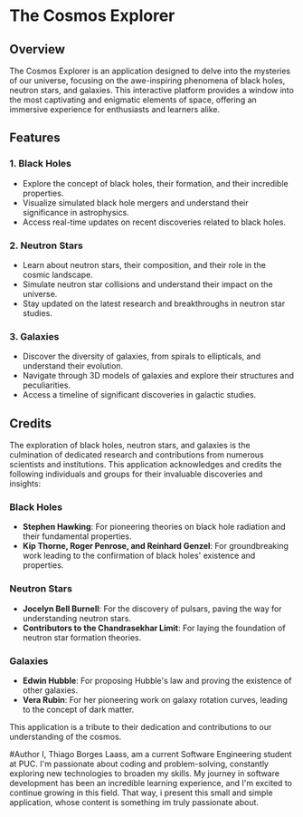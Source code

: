 # The Cosmos Explorer

## Overview

The Cosmos Explorer is an application designed to delve into the mysteries of our universe, focusing on the awe-inspiring phenomena of black holes, neutron stars, and galaxies. This interactive platform provides a window into the most captivating and enigmatic elements of space, offering an immersive experience for enthusiasts and learners alike.

## Features

### 1. Black Holes
   - Explore the concept of black holes, their formation, and their incredible properties.
   - Visualize simulated black hole mergers and understand their significance in astrophysics.
   - Access real-time updates on recent discoveries related to black holes.

### 2. Neutron Stars
   - Learn about neutron stars, their composition, and their role in the cosmic landscape.
   - Simulate neutron star collisions and understand their impact on the universe.
   - Stay updated on the latest research and breakthroughs in neutron star studies.

### 3. Galaxies
   - Discover the diversity of galaxies, from spirals to ellipticals, and understand their evolution.
   - Navigate through 3D models of galaxies and explore their structures and peculiarities.
   - Access a timeline of significant discoveries in galactic studies.

## Credits

The exploration of black holes, neutron stars, and galaxies is the culmination of dedicated research and contributions from numerous scientists and institutions. This application acknowledges and credits the following individuals and groups for their invaluable discoveries and insights:

### Black Holes
   - **Stephen Hawking**: For pioneering theories on black hole radiation and their fundamental properties.
   - **Kip Thorne, Roger Penrose, and Reinhard Genzel**: For groundbreaking work leading to the confirmation of black holes' existence and properties.

### Neutron Stars
   - **Jocelyn Bell Burnell**: For the discovery of pulsars, paving the way for understanding neutron stars.
   - **Contributors to the Chandrasekhar Limit**: For laying the foundation of neutron star formation theories.

### Galaxies
   - **Edwin Hubble**: For proposing Hubble's law and proving the existence of other galaxies.
   - **Vera Rubin**: For her pioneering work on galaxy rotation curves, leading to the concept of dark matter.

This application is a tribute to their dedication and contributions to our understanding of the cosmos.

#Author
I, Thiago Borges Laass, am a current Software Engineering student at PUC. I'm passionate about coding and problem-solving, constantly exploring new technologies to broaden my skills. My journey in software development has been an incredible learning experience, and I'm excited to continue growing in this field. That way, i present this small and simple application, whose content is something im truly passionate about.
